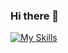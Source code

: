 ### Hi there 👋
[![My Skills](https://skillicons.dev/icons?i=azure,bitbucket,html,idea,java,kafka,maven,mongodb,mysql,postgres,spring)](https://skillicons.dev)
<!--
**andonokar/andonokar** is a ✨ _special_ ✨ repository because its `README.md` (this file) appears on your GitHub profile.

Here are some ideas to get you started:

- 🔭 I’m currently working on ...
- 🌱 I’m currently learning ...
- 👯 I’m looking to collaborate on ...
- 🤔 I’m looking for help with ...
- 💬 Ask me about ...
- 📫 How to reach me: ...
- 😄 Pronouns: ...
- ⚡ Fun fact: ...
-->
